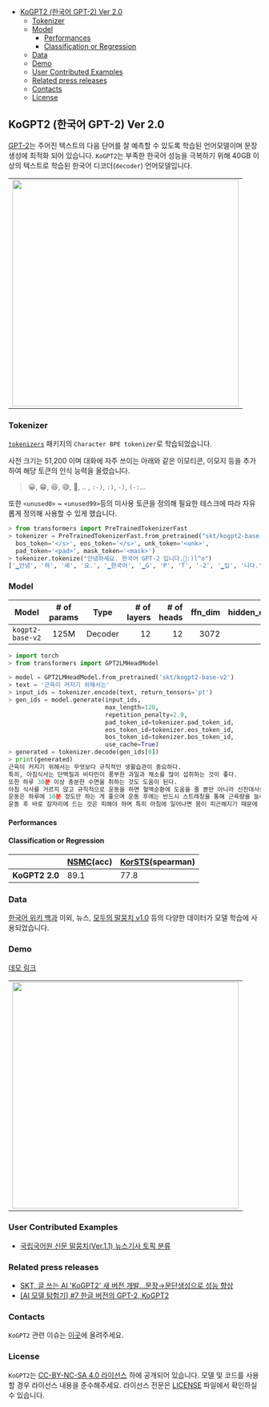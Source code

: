 
<!-- @import "[TOC]" {cmd="toc" depthFrom=1 depthTo=6 orderedList=false} -->

<!-- code_chunk_output -->

* [KoGPT2 (한국어 GPT-2) Ver 2.0](#kogpt2-한국어-gpt-2-ver-20)
  * [Tokenizer](#tokenizer)
  * [Model](#model)
    * [Performances](#performances)
    * [Classification or Regression](#classification-or-regression)
  * [Data](#data)
  * [Demo](#demo)
  * [User Contributed Examples](#user-contributed-examples)
  * [Related press releases](#related-press-releases)
  * [Contacts](#contacts)
  * [License](#license)

<!-- /code_chunk_output -->


## KoGPT2 (한국어 GPT-2) Ver 2.0

[GPT-2](https://openai.com/blog/better-language-models/)는 주어진 텍스트의 다음 단어를 잘 예측할 수 있도록 학습된 언어모델이며 문장 생성에 최적화 되어 있습니다. `KoGPT2`는 부족한 한국어 성능을 극복하기 위해 40GB 이상의 텍스트로 학습된 한국어 디코더(`decoder`) 언어모델입니다.

<table><tr><td>
    <center><img src="imgs/gpt2.png" width="452"/></center>
</td></tr>
</table>



### Tokenizer


[`tokenizers`](https://github.com/huggingface/tokenizers) 패키지의 `Character BPE tokenizer`로 학습되었습니다.

사전 크기는 51,200 이며 대화에 자주 쓰이는 아래와 같은 이모티콘, 이모지 등을 추가하여 해당 토큰의 인식 능력을 올렸습니다.
> 😀, 😁, 😆, 😅, 🤣, .. , `:-)`, `:)`, `-)`, `(-:`...

또한 `<unused0>` ~ `<unused99>`등의 미사용 토큰을 정의해 필요한 테스크에 따라 자유롭게 정의해 사용할 수 있게 했습니다.

```python
> from transformers import PreTrainedTokenizerFast
> tokenizer = PreTrainedTokenizerFast.from_pretrained("skt/kogpt2-base-v2",
  bos_token='</s>', eos_token='</s>', unk_token='<unk>',
  pad_token='<pad>', mask_token='<mask>')
> tokenizer.tokenize("안녕하세요. 한국어 GPT-2 입니다.😤:)l^o")
['▁안녕', '하', '세', '요.', '▁한국어', '▁G', 'P', 'T', '-2', '▁입', '니다.', '😤', ':)', 'l^o']
```

### Model

| Model       |  # of params |   Type   | # of layers  | # of heads | ffn_dim | hidden_dims |
|--------------|:----:|:-------:|--------:|--------:|--------:|--------------:|
| `kogpt2-base-v2` |  125M  |  Decoder |   12     | 12      | 3072    | 768 |


```python
> import torch
> from transformers import GPT2LMHeadModel

> model = GPT2LMHeadModel.from_pretrained('skt/kogpt2-base-v2')
> text = '근육이 커지기 위해서는'
> input_ids = tokenizer.encode(text, return_tensors='pt')
> gen_ids = model.generate(input_ids,
                           max_length=128,
                           repetition_penalty=2.0,
                           pad_token_id=tokenizer.pad_token_id,
                           eos_token_id=tokenizer.eos_token_id,
                           bos_token_id=tokenizer.bos_token_id,
                           use_cache=True)
> generated = tokenizer.decode(gen_ids[0])
> print(generated)
근육이 커지기 위해서는 무엇보다 규칙적인 생활습관이 중요하다.
특히, 아침식사는 단백질과 비타민이 풍부한 과일과 채소를 많이 섭취하는 것이 좋다.
또한 하루 30분 이상 충분한 수면을 취하는 것도 도움이 된다.
아침 식사를 거르지 않고 규칙적으로 운동을 하면 혈액순환에 도움을 줄 뿐만 아니라 신진대사를 촉진해 체내 노폐물을 배출하고 혈압을 낮춰준다.
운동은 하루에 10분 정도만 하는 게 좋으며 운동 후에는 반드시 스트레칭을 통해 근육량을 늘리고 유연성을 높여야 한다.
운동 후 바로 잠자리에 드는 것은 피해야 하며 특히 아침에 일어나면 몸이 피곤해지기 때문에 무리하게 움직이면 오히려 역효과가 날 수도 있다...
```

#### Performances

#### Classification or Regression

|   |  [NSMC](https://github.com/e9t/nsmc)(acc)  | [KorSTS](https://github.com/kakaobrain/KorNLUDatasets)(spearman) |
|---|---|---|
| **KoGPT2 2.0**  | 89.1  | 77.8  |


### Data

[한국어 위키 백과](https://ko.wikipedia.org/) 이외, 뉴스, [모두의 말뭉치 v1.0](https://corpus.korean.go.kr/) 등의 다양한 데이터가 모델 학습에 사용되었습니다.



### Demo

[데모 링크](https://huggingface.co/spaces/gogamza/kogpt2-base-v2)

<table><tr><td>
    <center><img src="imgs/kogpt2_2.png" width="452"/></center>
</td></tr>
</table>


### User Contributed Examples
- [국립국어원 신문 말뭉치(Ver.1.1) 뉴스기사 토픽 분류](https://github.com/seawavve/newsTopicClassification)

### Related press releases

- [SKT, 글 쓰는 AI 'KoGPT2' 새 버전 개발…문장→문단생성으로 성능 향상](https://www.ajunews.com/view/20210504120317549)
- [[AI 모델 탐험기] #7 한글 버전의 GPT-2, KoGPT2](https://medium.com/ai-networkkr/ai-%EB%AA%A8%EB%8D%B8-%ED%83%90%ED%97%98%EA%B8%B0-7-%ED%95%9C%EA%B8%80-%EB%B2%84%EC%A0%84%EC%9D%98-gpt-2-f7317e6499f9)

### Contacts

`KoGPT2` 관련 이슈는 [이곳](https://github.com/SKT-AI/KoGPT2/issues)에 올려주세요.


### License

`KoGPT2`는 [CC-BY-NC-SA 4.0 라이선스](https://creativecommons.org/licenses/by-nc-sa/4.0/) 하에 공개되어 있습니다. 모델 및 코드를 사용할 경우 라이선스 내용을 준수해주세요. 라이선스 전문은 [LICENSE](https://github.com/SKT-AI/KoGPT2/blob/master/LICENSE) 파일에서 확인하실 수 있습니다.
